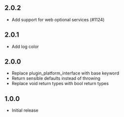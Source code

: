 ## 2.0.2
* Add support for web optional services (#1124)

## 2.0.1
* Add log color

## 2.0.0
* Replace plugin_platform_interface with base keyword
* Return sensible defaults instead of throwing
* Replace void return types with bool return types

## 1.0.0
* Initial release
